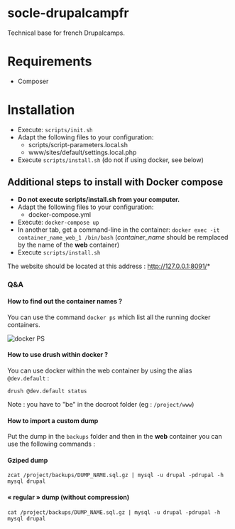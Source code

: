 # socle-drupalcampfr

Technical base for french Drupalcamps.

# Requirements

* Composer

# Installation

* Execute: `scripts/init.sh`
* Adapt the following files to your configuration:
  * scripts/script-parameters.local.sh
  * www/sites/default/settings.local.php
* Execute `scripts/install.sh` (do not if using docker, see below)

## Additional steps to install with Docker compose

* **Do not execute scripts/install.sh from your computer.**
* Adapt the following files to your configuration:
  * docker-compose.yml
* Execute: `docker-compose up`
* In another tab, get a command-line in the container:
`docker exec -it container_name_web_1 /bin/bash`
 (*container_name* should be remplaced by the name of the **web** container)
* Execute `scripts/install.sh`

The website should be located at this address : http://127.0.0.1:8091/*

### Q&A
#### How to find out the container names ?
You can use the command `docker ps` which list all the running docker containers.

![docker PS](http://i.imgur.com/SDgHsqs.png)

#### How to use drush within docker ?
You can use docker within the web container by using the alias `@dev.default` :

```
drush @dev.default status
```

Note : you have to "be" in the docroot folder (eg : `/project/www`)

#### How to import a custom dump

Put the dump in the `backups` folder and then in the **web** container you can use the following commands :

#### Gziped dump
```
zcat /project/backups/DUMP_NAME.sql.gz | mysql -u drupal -pdrupal -h mysql drupal
```

#### « regular » dump (without compression)
```
cat /project/backups/DUMP_NAME.sql.gz | mysql -u drupal -pdrupal -h mysql drupal
```
